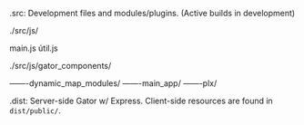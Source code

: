 
.src: Development files and modules/plugins. 
(Active builds in development)


./src/js/

main.js
útil.js

./src/js/gator_components/

——-dynamic_map_modules/
——-main_app/
——-plx/




.dist:  Server-side Gator w/ Express. Client-side resources are found in `dist/public/`.

